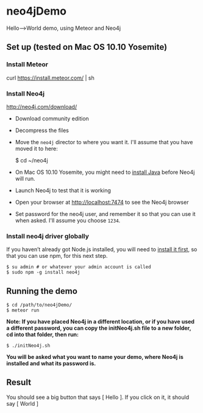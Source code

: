 # neo4jDemo
Hello-->World demo, using Meteor and Neo4j

## Set up (tested on Mac OS 10.10 Yosemite)
### Install Meteor
curl https://install.meteor.com/ | sh

### Install Neo4j
http://neo4j.com/download/

- Download community edition
- Decompress the files
- Move the `neo4j` director to where you want it. I'll assume that you have moved it to here:

    $ cd ~/neo4j

- On Mac OS 10.10 Yosemite, you might need to [install Java](http://www.oracle.com/technetwork/java/javase/downloads/jdk8-downloads-2133151.html) before Neo4j will run.
- Launch Neo4j to test that it is working
- Open your browser at [http://localhost:7474](http://localhost:7474) to see the Neo4j browser
- Set password for the neo4j user, and remember it so that you can use it when asked. I'll assume you choose `1234`.

### Install neo4j driver globally
If you haven’t already got Node.js installed, you will need to [install it first](https://nodejs.org/), so that you can use npm, for this next step.

    $ su admin # or whatever your admin account is called
    $ sudo npm -g install neo4j

## Running the demo
    $ cd /path/to/neo4jDemo/
    $ meteor run

**Note: If you have placed Neo4j in a different location, or if you have used a different password, you can copy the initNeo4j.sh file to a new folder, cd into that folder, then run:**

    $ ./initNeo4j.sh
    
**You will be asked what you want to name your demo, where Neo4j is installed and what its password is.**

## Result
You should see a big button that says [ Hello ]. If you click on it, it should say [ World ]

